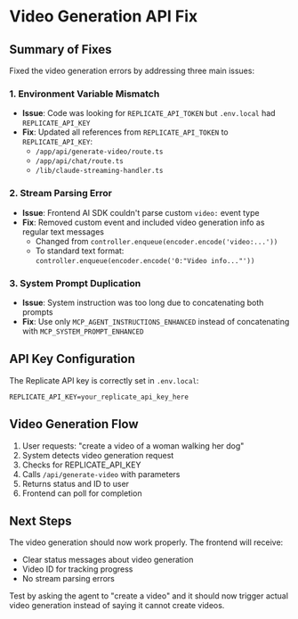 # Video Generation API Fix

## Summary of Fixes

Fixed the video generation errors by addressing three main issues:

### 1. Environment Variable Mismatch
- **Issue**: Code was looking for `REPLICATE_API_TOKEN` but `.env.local` had `REPLICATE_API_KEY`
- **Fix**: Updated all references from `REPLICATE_API_TOKEN` to `REPLICATE_API_KEY`:
  - `/app/api/generate-video/route.ts`
  - `/app/api/chat/route.ts`
  - `/lib/claude-streaming-handler.ts`

### 2. Stream Parsing Error
- **Issue**: Frontend AI SDK couldn't parse custom `video:` event type
- **Fix**: Removed custom event and included video generation info as regular text messages
  - Changed from `controller.enqueue(encoder.encode('video:...'))`
  - To standard text format: `controller.enqueue(encoder.encode('0:"Video info..."'))`

### 3. System Prompt Duplication
- **Issue**: System instruction was too long due to concatenating both prompts
- **Fix**: Use only `MCP_AGENT_INSTRUCTIONS_ENHANCED` instead of concatenating with `MCP_SYSTEM_PROMPT_ENHANCED`

## API Key Configuration

The Replicate API key is correctly set in `.env.local`:
```
REPLICATE_API_KEY=your_replicate_api_key_here
```

## Video Generation Flow

1. User requests: "create a video of a woman walking her dog"
2. System detects video generation request
3. Checks for REPLICATE_API_KEY
4. Calls `/api/generate-video` with parameters
5. Returns status and ID to user
6. Frontend can poll for completion

## Next Steps

The video generation should now work properly. The frontend will receive:
- Clear status messages about video generation
- Video ID for tracking progress
- No stream parsing errors

Test by asking the agent to "create a video" and it should now trigger actual video generation instead of saying it cannot create videos.